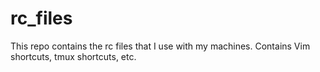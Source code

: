 # rc_files
This repo contains the rc files that I use with my machines. Contains Vim shortcuts, tmux shortcuts, etc.
